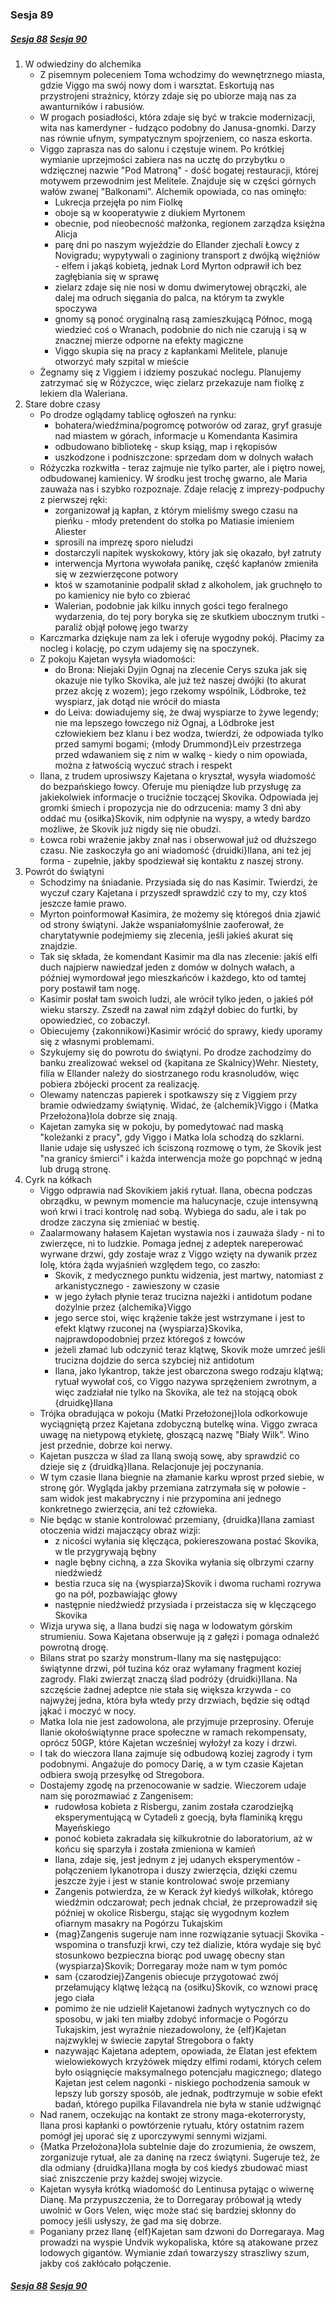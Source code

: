### Sesja 89
##### [Sesja 88](#sesja-088) [Sesja 90](#sesja-090)
1. W odwiedziny do alchemika
    - Z pisemnym poleceniem Toma wchodzimy do wewnętrznego miasta, gdzie Viggo ma swój nowy dom i warsztat. Eskortują nas przystrojeni strażnicy, którzy zdaje się po ubiorze mają nas za awanturników i rabusiów.
    - W progach posiadłości, która zdaje się być w trakcie modernizacji, wita nas kamerdyner - łudząco podobny do Janusa-gnomki. Darzy nas równie ufnym, sympatycznym spojrzeniem, co nasza eskorta.
    - Viggo zaprasza nas do salonu i częstuje winem. Po krótkiej wymianie uprzejmości zabiera nas na ucztę do przybytku o wdzięcznej nazwie "Pod Matroną" - dość bogatej restauracji, której motywem przewodnim jest Melitele. Znajduje się w części górnych wałów zwanej "Balkonami". Alchemik opowiada, co nas ominęło:
        - Lukrecja przejęła po nim Fiolkę
        - oboje są w kooperatywie z diukiem Myrtonem
        - obecnie, pod nieobecność małżonka, regionem zarządza księżna Alicja
        - parę dni po naszym wyjeździe do Ellander zjechali Łowcy z Novigradu; wypytywali o zaginiony transport z dwójką więźniów - elfem i jakąś kobietą, jednak Lord Myrton odprawił ich bez zagłębiania się w sprawę
        - zielarz zdaje się nie nosi w domu dwimerytowej obrączki, ale dalej ma odruch sięgania do palca, na którym ta zwykle spoczywa
        - gnomy są ponoć oryginalną rasą zamieszkującą Północ, mogą wiedzieć coś o Wranach, podobnie do nich nie czarują i są w znacznej mierze odporne na efekty magiczne
        - Viggo skupia się na pracy z kapłankami Melitele, planuje otworzyć mały szpital w mieście
    - Żegnamy się z Viggiem i idziemy poszukać noclegu. Planujemy zatrzymać się w Różyczce, więc zielarz przekazuje nam fiolkę z lekiem dla Waleriana.
2. Stare dobre czasy
    - Po drodze oglądamy tablicę ogłoszeń na rynku:
        - bohatera/wiedźmina/pogromcę potworów od zaraz, gryf grasuje nad miastem w górach, informacje u Komendanta Kasimira
        - odbudowano bibliotekę - skup ksiąg, map i rękopisów
        - uszkodzone i podniszczone: sprzedam dom w dolnych wałach
    - Różyczka rozkwitła - teraz zajmuje nie tylko parter, ale i piętro nowej, odbudowanej kamienicy. W środku jest trochę gwarno, ale Maria zauważa nas i szybko rozpoznaje. Zdaje relację z imprezy-podpuchy z pierwszej ręki:
        - zorganizował ją kapłan, z którym mieliśmy swego czasu na pieńku - młody pretendent do stołka po Matiasie imieniem Aliester
        - sprosili na imprezę sporo nieludzi
        - dostarczyli napitek wyskokowy, który jak się okazało, był zatruty
        - interwencja Myrtona wywołała panikę, część kapłanów zmieniła się w zezwierzęcone potwory
        - ktoś w szamotaninie podpalił skład z alkoholem, jak gruchnęło to po kamienicy nie było co zbierać
        - Walerian, podobnie jak kilku innych gości tego feralnego wydarzenia, do tej pory boryka się ze skutkiem ubocznym trutki - paraliż objął połowę jego twarzy
    - Karczmarka dziękuje nam za lek i oferuje wygodny pokój. Płacimy za nocleg i kolację, po czym udajemy się na spoczynek.
    - Z pokoju Kajetan wysyła wiadomości:
        - do Brona: Niejaki Dyjin Ognaj na zlecenie Cerys szuka jak się okazuje nie tylko Skovika, ale już też naszej dwójki (to akurat przez akcję z wozem); jego rzekomy wspólnik, Lödbroke, też wyspiarz, jak dotąd nie wrócił do miasta
        - do Leiva: dowiadujemy się, że dwaj wyspiarze to żywe legendy; nie ma lepszego łowczego niż Ognaj, a Lödbroke jest człowiekiem bez klanu i bez wodza, twierdzi, że odpowiada tylko przed samymi bogami; {młody Drummond}Leiv przestrzega przed wdawaniem się z nim w walkę - kiedy o nim opowiada, można z łatwością wyczuć strach i respekt
    - Ilana, z trudem uprosiwszy Kajetana o kryształ, wysyła wiadomość do bezpańskiego łowcy. Oferuje mu pieniądze lub przysługę za jakiekolwiek informacje o truciźnie toczącej Skovika. Odpowiada jej gromki śmiech i propozycja nie do odrzucenia: mamy 3 dni aby oddać mu {osiłka}Skovik, nim odpłynie na wyspy, a wtedy bardzo możliwe, że Skovik już nigdy się nie obudzi.
    - Łowca robi wrażenie jakby znał nas i obserwował już od dłuższego czasu. Nie zaskoczyła go ani wiadomość {druidki}Ilana, ani też jej forma - zupełnie, jakby spodziewał się kontaktu z naszej strony.
3. Powrót do świątyni
    - Schodzimy na śniadanie. Przysiada się do nas Kasimir. Twierdzi, że wyczuł czary Kajetana i przyszedł sprawdzić czy to my, czy ktoś jeszcze łamie prawo.
    - Myrton poinformował Kasimira, że możemy się któregoś dnia zjawić od strony świątyni. Jakże wspaniałomyślnie zaoferował, że charytatywnie podejmiemy się zlecenia, jeśli jakieś akurat się znajdzie.
    - Tak się składa, że komendant Kasimir ma dla nas zlecenie: jakiś elfi duch najpierw nawiedzał jeden z domów w dolnych wałach, a później wymordował jego mieszkańców i każdego, kto od tamtej pory postawił tam nogę.
    - Kasimir posłał tam swoich ludzi, ale wrócił tylko jeden, o jakieś pół wieku starszy. Zszedł na zawał nim zdążył dobiec do furtki, by opowiedzieć, co zobaczył.
    - Obiecujemy {zakonnikowi}Kasimir wrócić do sprawy, kiedy uporamy się z własnymi problemami.
    - Szykujemy się do powrotu do świątyni. Po drodze zachodzimy do banku zrealizować weksel od {kapitana ze Skalnicy}Wehr. Niestety, filia w Ellander należy do siostrzanego rodu krasnoludów, więc pobiera zbójecki procent za realizację.
    - Olewamy natenczas papierek i spotkawszy się z Viggiem przy bramie odwiedzamy świątynię. Widać, że {alchemik}Viggo i {Matka Przełożona}Iola dobrze się znają.
    - Kajetan zamyka się w pokoju, by pomedytować nad maską "koleżanki z pracy", gdy Viggo i Matka Iola schodzą do szklarni. Ilanie udaje się usłyszeć ich ściszoną rozmowę o tym, że Skovik jest "na granicy śmierci" i każda interwencja może go popchnąć w jedną lub drugą stronę.
4. Cyrk na kółkach
    - Viggo odprawia nad Skovikiem jakiś rytuał. Ilana, obecna podczas obrządku, w pewnym momencie ma halucynacje, czuje intensywną woń krwi i traci kontrolę nad sobą. Wybiega do sadu, ale i tak po drodze zaczyna się zmieniać w bestię.
    - Zaalarmowany hałasem Kajetan wystawia nos i zauważa ślady - ni to zwierzęce, ni to ludzkie. Pomaga jednej z adeptek nareperować wyrwane drzwi, gdy zostaje wraz z Viggo wzięty na dywanik przez Iolę, która żąda wyjaśnień względem tego, co zaszło:
        - Skovik, z medycznego punktu widzenia, jest martwy, natomiast z arkanistycznego - zawieszony w czasie
        - w jego żyłach płynie teraz trucizna najeżki i antidotum podane dożylnie przez {alchemika}Viggo
        - jego serce stoi, więc krążenie także jest wstrzymane i jest to efekt klątwy rzuconej na {wyspiarza}Skovika, najprawdopodobniej przez któregoś z łowców
        - jeżeli złamać lub odczynić teraz klątwę, Skovik może umrzeć jeśli trucizna dojdzie do serca szybciej niż antidotum
        - Ilana, jako lykantrop, także jest obarczona swego rodzaju klątwą; rytuał wywołał coś, co Viggo nazywa sprzężeniem zwrotnym, a więc zadziałał nie tylko na Skovika, ale też na stojącą obok {druidkę}Ilana
    - Trójka obradująca w pokoju {Matki Przełożonej}Iola odkorkowuje wyciągniętą przez Kajetana zdobyczną butelkę wina. Viggo zwraca uwagę na nietypową etykietę, głoszącą nazwę "Biały Wilk". Wino jest przednie, dobrze koi nerwy.
    - Kajetan puszcza w ślad za Ilaną swoją sowę, aby sprawdzić co dzieje się z {druidką}Ilana. Relacjonuje jej poczynania.
    - W tym czasie Ilana biegnie na złamanie karku wprost przed siebie, w stronę gór. Wygląda jakby przemiana zatrzymała się w połowie - sam widok jest makabryczny i nie przypomina ani jednego konkretnego zwierzęcia, ani też człowieka.
    - Nie będąc w stanie kontrolować przemiany, {druidka}Ilana zamiast otoczenia widzi majaczący obraz wizji: 
        - z nicości wyłania się klęcząca, pokiereszowana postać Skovika, w tle przygrywają bębny
        - nagle bębny cichną, a zza Skovika wyłania się olbrzymi czarny niedźwiedź
        - bestia rzuca się na {wyspiarza}Skovik i dwoma ruchami rozrywa go na pół, pozbawiając głowy
        - następnie niedźwiedź przysiada i przeistacza się w klęczącego Skovika
    - Wizja urywa się, a Ilana budzi się naga w lodowatym górskim strumieniu. Sowa Kajetana obserwuje ją z gałęzi i pomaga odnaleźć powrotną drogę. 
    - Bilans strat po szarży monstrum-Ilany ma się następująco: świątynne drzwi, pół tuzina kóz oraz wyłamany fragment koziej zagrody. Flaki zwierząt znaczą ślad podróży {druidki}Ilana. Na szczęście żadnej adeptce nie stała się większa krzywda - co najwyżej jedna, która była wtedy przy drzwiach, będzie się odtąd jąkać i moczyć w nocy.
    - Matka Iola nie jest zadowolona, ale przyjmuje przeprosiny. Oferuje Ilanie okołoświątynne prace społeczne w ramach rekompensaty, oprócz 50GP, które Kajetan wcześniej wyłożył za kozy i drzwi.
    - I tak do wieczora Ilana zajmuje się odbudową koziej zagrody i tym podobnymi. Angażuje do pomocy Darię, a w tym czasie Kajetan odbiera swoją przesyłkę od Stregobora.
    - Dostajemy zgodę na przenocowanie w sadzie. Wieczorem udaje nam się porozmawiać z Zangenisem:
        - rudowłosa kobieta z Risbergu, zanim została czarodziejką eksperymentującą w Cytadeli z goecją, była flaminiką kręgu Mayeńskiego
        - ponoć kobieta zakradała się kilkukrotnie do laboratorium, aż w końcu się sparzyła i została zmieniona w kamień
        - Ilana, zdaje się, jest jednym z jej udanych eksperymentów - połączeniem lykanotropa i duszy zwierzęcia, dzięki czemu jeszcze żyje i jest w stanie kontrolować swoje przemiany
        - Zangenis potwierdza, że w Kerack żył kiedyś wilkołak, którego wiedźmin odczarował; pech jednak chciał, że przeprowadził się później w okolice Risbergu, stając się wygodnym kozłem ofiarnym masakry na Pogórzu Tukajskim
        - {mag}Zangenis sugeruje nam inne rozwiązanie sytuacji Skovika - wspomina o transfuzji krwi, czy też dializie, która wydaje się być stosunkowo bezpieczna biorąc pod uwagę obecny stan {wyspiarza}Skovik; Dorregaray może nam w tym pomóc
        - sam {czarodziej}Zangenis obiecuje przygotować zwój przełamujący klątwę leżącą na {osiłku}Skovik, co wznowi pracę jego ciała
        - pomimo że nie udzielił Kajetanowi żadnych wytycznych co do sposobu, w jaki ten miałby zdobyć informacje o Pogórzu Tukajskim, jest wyraźnie niezadowolony, że {elf}Kajetan najzwyklej w świecie zapytał Stregobora o fakty
        - nazywając Kajetana adeptem, opowiada, że Elatan jest efektem wielowiekowych krzyżówek między elfimi rodami, których celem było osiągnięcie maksymalnego potencjału magicznego; dlatego Kajetan jest celem nagonki - niskiego pochodzenia samouk w lepszy lub gorszy sposób, ale jednak, podtrzymuje w sobie efekt badań, którego pupilka Filavandrela nie była w stanie udźwignąć
    - Nad ranem, oczekując na kontakt ze strony maga-ekoterrorysty, Ilana prosi kapłanki o powtórzenie rytuału, który ostatnim razem pomógł jej uporać się z uporczywymi sennymi wizjami.
    - {Matka Przełożona}Iola subtelnie daje do zrozumienia, że owszem, zorganizuje rytuał, ale za daninę na rzecz świątyni. Sugeruje też, że dla odmiany {druidka}Ilana mogła by coś kiedyś zbudować miast siać zniszczenie przy każdej swojej wizycie.
    - Kajetan wysyła krótką wiadomość do Lentinusa pytając o wiwernę Dianę. Ma przypuszczenia, że to Dorregaray próbował ją wtedy uwolnić w Gors Velen, więc może stać się bardziej skłonny do pomocy jeśli usłyszy, że gad ma się dobrze.
    - Poganiany przez Ilanę {elf}Kajetan sam dzwoni do Dorregaraya. Mag prowadzi na wyspie Undvik wykopaliska, które są atakowane przez lodowych gigantów. Wymianie zdań towarzyszy straszliwy szum, jakby coś zakłócało połączenie.

##### [Sesja 88](#sesja-088) [Sesja 90](#sesja-090)